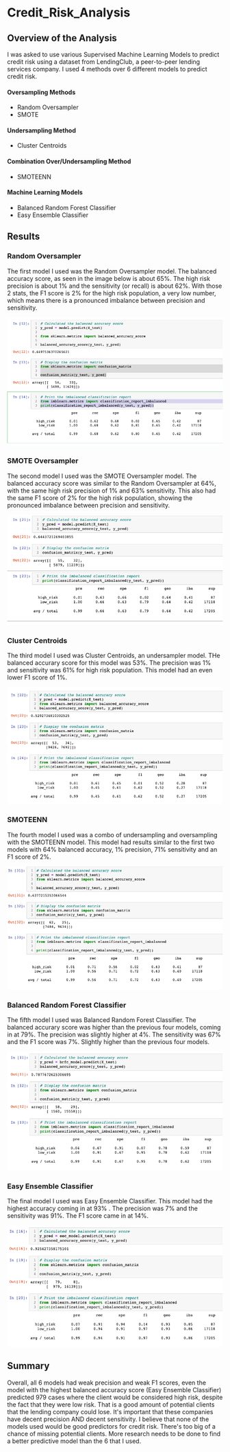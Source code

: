 # Credit_Risk_Analysis

## Overview of the Analysis

I was asked to use various Supervised Machine Learning Models to predict credit risk using a dataset from LendingClub, a peer-to-peer lending services company. I used  4 methods over 6 different models to predict credit risk. 

#### Oversampling Methods
  - Random Oversampler
  - SMOTE
#### Undersampling Method
  - Cluster Centroids
#### Combination Over/Undersampling Method
  - SMOTEENN
#### Machine Learning Models
  - Balanced Random Forest Classifier
  - Easy Ensemble Classifier


## Results

### Random Oversampler
The first model I used was the Random Oversampler model. The balanced accuracy score, as seen in the image below is about 65%. The high risk precision is about 1% and the sensitivity (or recall) is about 62%. With those 2 stats, the F1 score is 2% for the high risk population, a very low number, which means there is a pronounced imbalance between precision and sensitivity. 

![RandomOverSampler.png](https://github.com/melaniekelsey/Credit_Risk_Analysis/blob/main/images/RandomOverSampler.png)

### SMOTE Oversampler
The second model I used was the SMOTE Oversampler model. The balanced accuracy score was similar to the Random Oversampler at 64%, with the same high risk precision of 1% and 63% sensitivity. This also had the same F1 score of 2% for the high risk population, showing the pronounced imbalance between precision and sensitivity. 

![SMOTEOversampler.png](https://github.com/melaniekelsey/Credit_Risk_Analysis/blob/main/images/SMOTEOversampler.png)

### Cluster Centroids
The third model I used was Cluster Centroids, an undersampler model. THe balanced accurary score for this model was 53%. The precision was 1% and sensitivity was 61% for high risk population. This model had an even lower F1 score of 1%. 

![ClusterCentroids.png](https://github.com/melaniekelsey/Credit_Risk_Analysis/blob/main/images/ClusterCentroids.png)

### SMOTEENN
The fourth model I used was a combo of undersampling and oversampling with the SMOTEENN model. This model had results similar to the first two models with 64% balanced accuracy, 1% precision, 71% sensitivity and an F1 score of 2%. 

![SMOTEENN.png](https://github.com/melaniekelsey/Credit_Risk_Analysis/blob/main/images/SMOTEENN.png)

### Balanced Random Forest Classifier
The fifth model I used was Balanced Random Forest Classifier. The balanced accurary score was higher than the previous four models, coming in at 79%. The precision was slightly higher at 4%. The sensitivity was 67% and the F1 score was 7%. Slightly higher than the previous four models. 

![BalancedRandomForestClassifier.png](https://github.com/melaniekelsey/Credit_Risk_Analysis/blob/main/images/BalancedRandomForestClassifier.png)

### Easy Ensemble Classifier
The final model I used was Easy Ensemble Classifier. This model had the highest accuracy coming in at 93% . The precision was 7% and the sensitivity was 91%. The F1 score came in at 14%. 

![EasyEnsembleClassifier.png](https://github.com/melaniekelsey/Credit_Risk_Analysis/blob/main/images/EasyEnsembleClassifier.png)

## Summary

Overall, all 6 models had weak precision and weak F1 scores, even the model with the highest balanced accuracy score (Easy Ensemble Classifier) predicted 979 cases where the client would be considered high risk, despite the fact that they were low risk. That is a good amount of potential clients that the lending company could lose. It's important that these companies have decent precision AND decent sensitivity. I believe that none of the models used would be good predictors for credit risk. There's too big of a chance of missing potential clients. More research needs to be done to find a better predictive model than the 6 that I used. 
